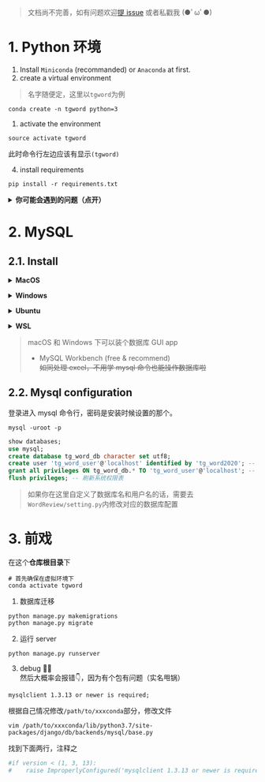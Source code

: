 >文档尚不完善，如有问题欢迎[提 issue](https://github.com/Benature/WordReview/issues) 或者私戳我 (●ﾟωﾟ●)

# 1. Python 环境

1. Install `Miniconda` (recommanded) or `Anaconda` at first.
2. create a virtual environment

>名字随便定，这里以`tgword`为例

```shell
conda create -n tgword python=3
```

1. activate the environment

```shell
source activate tgword 
```

此时命令行左边应该有显示`(tgword)`

4. install requirements

```shell
pip install -r requirements.txt
```

<b><details><summary>你可能会遇到的问题（点开）</summary></b>

- pip 命令不见了
```shell
pip: command not found
```

那么请看[这里](https://benature.github.io/python-code/pip-cmd-not-found/)

- 其他你 handle 不了的报错
  那就退而求其次跑下面这个吧

```shell
pip install django pypugjs pymysql django-compressor django-sass-processor libsass mysqlclient
```
</details>


# 2. MySQL

## 2.1. Install

<b><details><summary>MacOS</summary></b>
1. 下载  
download from <https://dev.mysql.com/downloads/mysql/>, select `macOS 10.14 (x86, 64-bit), DMG Archive`(.dmg file)

>顺路会看到一个叫 workbench 的，可视化工具，就像看 excel 看数据库，which is recommended.

2. 安装  
clike `next` all the way.

3. 设置环境变量

如果`mysql -Version`命令会报错，补一下环境变量

```shell
vim ~/.bash_profile
# 增加以下这行
PATH=$PATH:/usr/local/mysql/bin
```

</details>

<b><details><summary>Windows</summary></b>
同样在<https://dev.mysql.com/downloads/mysql/>下载，略。
</details>

<b><details><summary>Ubuntu</summary></b>

```shell
# download the configuration
wget https://dev.mysql.com/get/mysql-apt-config_0.8.14-1_all.deb
sudo dpkg -i mysql-apt-config_0.8.14-1_all.deb
# default is fine, select OK and return

sudo apt update
sudo apt-get install mysql-server
# set password(spa2020)
# use strong password encryption

sudo mysql_secure_installation
# enter password
# n (不换root密码)
# Remove anonymous users? : y（删除匿名用户）
# Disallow root login remotely?: n（是否禁止 root 远程登录）
# Remove test database and access to it? : y（删除测试数据库）
# Reload privilege tables now? : y（立即重新加载特权表）

mysql -V # check version
# mysql  Ver 8.0.19 for Linux on x86_64 (MySQL Community Server - GPL)
```

</details>

<b><details><summary>WSL</summary></b>
参见[此文](https://benature.github.io/linux/wsl-install-mysql8/)
</details>


>macOS 和 Windows 下可以装个数据库 GUI app  
>  - MySQL Workbench (free & recommend)  
>  ~~如同处理 excel，不用学 mysql 命令也能操作数据库啦~~

## 2.2. Mysql configuration

登录进入 mysql 命令行，密码是安装时候设置的那个。

```shell
mysql -uroot -p
```

```sql
show databases;
use mysql;
create database tg_word_db character set utf8;
create user 'tg_word_user'@'localhost' identified by 'tg_word2020'; -- 新建用户
grant all privileges ON tg_word_db.* TO 'tg_word_user'@'localhost'; -- 授权
flush privileges; -- 刷新系统权限表
```

>如果你在这里自定义了数据库名和用户名的话，需要去`WordReview/setting.py`内修改对应的数据库配置

# 3. 前戏

在这个**仓库根目录**下

```shell
# 首先确保在虚拟环境下
conda activate tgword
```

1. 数据库迁移

```shell
python manage.py makemigrations
python manage.py migrate
```

2. 运行 server

```shell
python manage.py runserver
```

3. debug 🤦‍♂️  
然后大概率会报错👇，因为有个包有问题（实名甩锅）

```error
mysqlclient 1.3.13 or newer is required;
```

根据自己情况修改`/path/to/xxxconda`部分，修改文件

```shell
vim /path/to/xxxconda/lib/python3.7/site-packages/django/db/backends/mysql/base.py
```

找到下面两行，注释之

```python
#if version < (1, 3, 13):
#    raise ImproperlyConfigured('mysqlclient 1.3.13 or newer is required; you have %s.' % Database.__version__)
```
